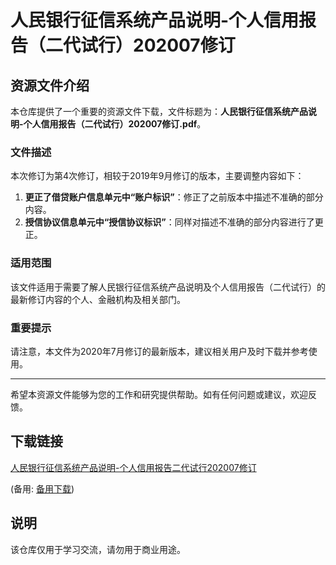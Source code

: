 # 人民银行征信系统产品说明-个人信用报告（二代试行）202007修订

## 资源文件介绍

本仓库提供了一个重要的资源文件下载，文件标题为：**人民银行征信系统产品说明-个人信用报告（二代试行）202007修订.pdf**。

### 文件描述

本次修订为第4次修订，相较于2019年9月修订的版本，主要调整内容如下：

1. **更正了借贷账户信息单元中“账户标识”**：修正了之前版本中描述不准确的部分内容。
2. **授信协议信息单元中“授信协议标识”**：同样对描述不准确的部分内容进行了更正。

### 适用范围

该文件适用于需要了解人民银行征信系统产品说明及个人信用报告（二代试行）的最新修订内容的个人、金融机构及相关部门。

### 重要提示

请注意，本文件为2020年7月修订的最新版本，建议相关用户及时下载并参考使用。

---

希望本资源文件能够为您的工作和研究提供帮助。如有任何问题或建议，欢迎反馈。

## 下载链接
[人民银行征信系统产品说明-个人信用报告二代试行202007修订](https://pan.quark.cn/s/8e8dd2e71233) 

(备用: [备用下载](https://pan.baidu.com/s/1HLZkfdebLyG3pd2LDhq3nA?pwd=1234))

## 说明

该仓库仅用于学习交流，请勿用于商业用途。
